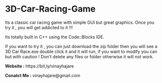 # 3D-Car-Racing-Game
Its a classic car racing game with simple GUI but great graphics. Once you try it , you will get addicted to it !!!
<p>Its totally built in C++ using the Code::Blocks IDE.</p> If you want to try it , you can just download the zip folder then you will see a 3D Car Race.exe double click it and it will run, if you want to modify you can but with caution ! Don't delete any files or folder otherwise  it will not work.
<p></p>
<p><b>Website : </b> https://bit,ly/vinayhajare</p>
<p><b>Conatct Me : </b>vinayhajare@gmail.com</p>
